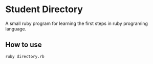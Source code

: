 Student Directory
==================

A small ruby program for learning the first steps in ruby programing language.

How to use
-------------

```shell
ruby directory.rb
```

